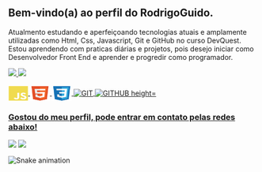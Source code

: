 ## Bem-vindo(a) ao perfil do RodrigoGuido.

Atualmento estudando e aperfeiçoando tecnologias atuais e amplamente utilizadas como Html, Css, Javascript, Git e GitHub no curso DevQuest. Estou aprendendo com praticas diárias e projetos, pois desejo iniciar como Desenvolvedor Front End e aprender e progredir como programador.



<div>
  <a href="https://github.com/RodrigoGuido">
  <img height="180em" src="https://github-readme-stats.vercel.app/api?username=RodrigoGuido&show_icons=true&theme=tokyonight&include_all_commits=true&count_private=true"/>
  <img height="180em" src="https://github-readme-stats.vercel.app/api/top-langs/?username=devemdobro&layout=compact&langs_count=6&theme=tokyonight"/>
</div>
<div style="display: inline_block"><br>
  <img align="center" alt="Js" height="30" width="40" src="https://raw.githubusercontent.com/devicons/devicon/master/icons/javascript/javascript-plain.svg">
  <img align="center" alt="HTML" height="30" width="40" src="https://raw.githubusercontent.com/devicons/devicon/master/icons/html5/html5-original.svg">
  <img align="center" alt="CSS" height="30" width="40" src="https://raw.githubusercontent.com/devicons/devicon/master/icons/css3/css3-original.svg">
  <img align="center" alt="GIT" height="30" width="40" src="https://cdn.jsdelivr.net/gh/devicons/devicon/icons/git/git-plain.svg" />
  <img align="center" alt="GITHUB height="30" width="40" src="https://cdn.jsdelivr.net/gh/devicons/devicon/icons/github/github-original.svg" />
 
 <br>
 
  ### Gostou do meu perfil, pode entrar em contato pelas redes abaixo!
 
<div> 
  <a href = "mailto:rodrigoguido@outlook.com.br"><img src="https://img.shields.io/badge/-Outlook-%23333?style=for-the-badge&logo=outlook&logoColor=white" target="_blank"></a>
  <a href="https://www.linkedin.com/in/rodrigo-inawashiro-dev" target="_blank"><img src="https://img.shields.io/badge/-LinkedIn-%230077B5?style=for-the-badge&logo=linkedin&logoColor=white" target="_blank"></a> 
 
  ![Snake animation](https://github.com/devemdobro/devemdobro/blob/output/github-contribution-grid-snake.svg)

</div>
